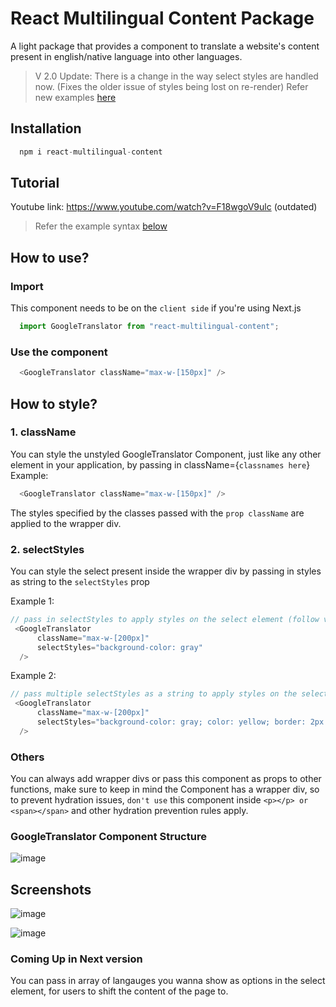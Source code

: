 # React Multilingual Content Package
A light package that provides a component to translate a website's content present in english/native language into other languages.

> V 2.0 Update: There is a change in the way select styles are handled now. (Fixes the older issue of styles being lost on re-render)
> Refer new examples [here](#2-selectstyles)
## Installation
```js
  npm i react-multilingual-content
```

## Tutorial
Youtube link: https://www.youtube.com/watch?v=F18wgoV9ulc (outdated)
> Refer the example syntax [below](#2-selectstyles)
## How to use?
  ### Import
  This component needs to be on the `client side` if you're using Next.js
  ```js
    import GoogleTranslator from "react-multilingual-content";
  ```
  ### Use the component
  ```js
    <GoogleTranslator className="max-w-[150px]" />
  ```
## How to style?
  ### 1. className
  You can style the unstyled GoogleTranslator Component, just like any other element in your application, by passing in className={`classnames here`}
  Example:
  ```js
    <GoogleTranslator className="max-w-[150px]" />
  ```
  The styles specified by the classes passed with the `prop className` are applied to the wrapper div.

  ### 2. selectStyles
  You can style the select present inside the wrapper div by passing in styles as string to the `selectStyles` prop

  Example 1:
  ```js
  // pass in selectStyles to apply styles on the select element (follow vanilla js syntax)
   <GoogleTranslator
        className="max-w-[200px]"
        selectStyles="background-color: gray"
    />
  ```

  Example 2:
  ```js
  // pass multiple selectStyles as a string to apply styles on the select element (follow vanilla js syntax)
   <GoogleTranslator
        className="max-w-[200px]"
        selectStyles="background-color: gray; color: yellow; border: 2px solid black;"
    />
  ```

### Others
You can always add wrapper divs or pass this component as props to other functions, make sure to keep in mind the Component has a wrapper div, so to prevent hydration issues, `don't use` this component inside `<p></p> or <span></span>` and other hydration prevention rules apply.

### GoogleTranslator Component Structure
![image](https://github.com/hi-Kartik2004/react-multilingual-content-pkg/assets/111000515/5e0ee39b-45d9-4317-82dd-062935d0be0c)

## Screenshots
![image](https://github.com/hi-Kartik2004/react-multilingual-content-pkg/assets/111000515/f5371626-48f1-4ceb-90a2-a6136e66e013)

![image](https://github.com/hi-Kartik2004/react-multilingual-content-pkg/assets/111000515/c6c2d49a-d9a9-44f6-806f-2b8e756a4d2f)


### Coming Up in Next version
You can pass in array of langauges you wanna show as options in the select element, for users to shift the content of the page to.



  



  
